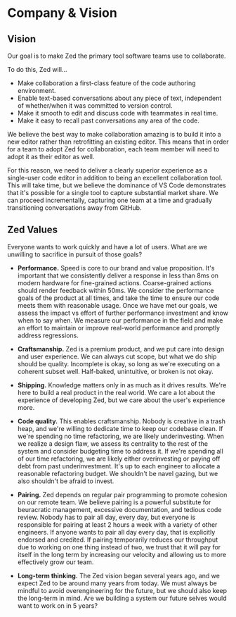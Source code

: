 # Company & Vision

## Vision

Our goal is to make Zed the primary tool software teams use to collaborate.

To do this, Zed will...

* Make collaboration a first-class feature of the code authoring environment.
* Enable text-based conversations about any piece of text, independent of whether/when it was committed to version control.
* Make it smooth to edit and discuss code with teammates in real time.
* Make it easy to recall past conversations any area of the code.

We believe the best way to make collaboration amazing is to build it into a new editor rather than retrofitting an existing editor. This means that in order for a team to adopt Zed for collaboration, each team member will need to adopt it as their editor as well.

For this reason, we need to deliver a clearly superior experience as a single-user code editor in addition to being an excellent collaboration tool. This will take time, but we believe the dominance of VS Code demonstrates that it's possible for a single tool to capture substantial market share. We can proceed incrementally, capturing one team at a time and gradually transitioning conversations away from GitHub.

## Zed Values

Everyone wants to work quickly and have a lot of users. What are we unwilling to sacrifice in pursuit of those goals?

- **Performance.** Speed is core to our brand and value proposition. It's important that we consistently deliver a response in less than 8ms on modern hardware for fine-grained actions. Coarse-grained actions should render feedback within 50ms. We consider the performance goals of the product at all times, and take the time to ensure our code meets them with reasonable usage. Once we have met our goals, we assess the impact vs effort of further performance investment and know when to say when. We measure our performance in the field and make an effort to maintain or improve real-world performance and promptly address regressions.

- **Craftsmanship.** Zed is a premium product, and we put care into design and user experience. We can always cut scope, but what we do ship should be quality. Incomplete is okay, so long as we're executing on a coherent subset well. Half-baked, unintuitive, or broken is not okay.

- **Shipping.** Knowledge matters only in as much as it drives results. We're here to build a real product in the real world. We care a lot about the experience of developing Zed, but we care about the user's experience more.

- **Code quality.** This enables craftsmanship. Nobody is creative in a trash heap, and we're willing to dedicate time to keep our codebase clean. If we're spending no time refactoring, we are likely underinvesting. When we realize a design flaw, we assess its centrality to the rest of the system and consider budgeting time to address it. If we're spending all of our time refactoring, we are likely either overinvesting or paying off debt from past underinvestment. It's up to each engineer to allocate a reasonable refactoring budget. We shouldn't be navel gazing, but we also shouldn't be afraid to invest.

- **Pairing.** Zed depends on regular pair programming to promote cohesion on our remote team. We believe pairing is a powerful substitute for beuracratic management, excessive documentation, and tedious code review. Nobody has to pair all day, every day, but everyone is responsible for pairing at least 2 hours a week with a variety of other engineers. If anyone wants to pair all day every day, that is explicitly endorsed and credited. If pairing temporarily reduces our throughput due to working on one thing instead of two, we trust that it will pay for itself in the long term by increasing our velocity and allowing us to more effectively grow our team.

- **Long-term thinking.** The Zed vision began several years ago, and we expect Zed to be around many years from today. We must always be mindful to avoid overengineering for the future, but we should also keep the long-term in mind. Are we building a system our future selves would want to work on in 5 years?
